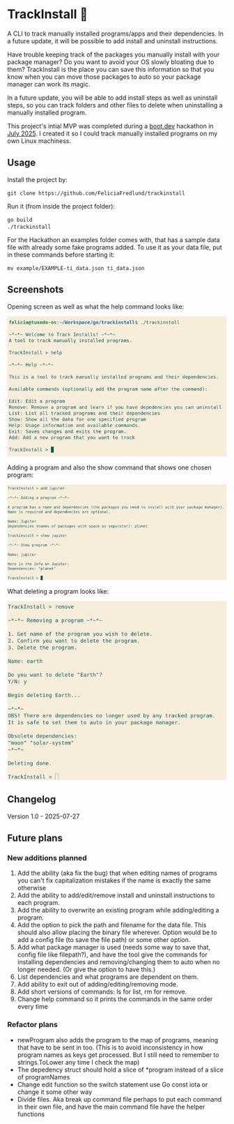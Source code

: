 # TrackInstall :ledger:

A CLI to track manually installed programs/apps and their dependencies. In a future update, it will be possible to add install and uninstall instructions.

Have trouble keeping track of the packages you manually install with your package manager? Do you want to avoid your OS slowly bloating due to them? TrackInstall is the place you can save this information so that you know when you can move those packages to auto so your package manager can work its magic.

In a future update, you will be able to add install steps as well as uninstall steps, so you can track folders and other files to delete when uninstalling a manually installed program.

This project's intial MVP was completed during a [boot.dev](https://boot.dev) hackathon in [July 2025](https://blog.boot.dev/news/hackathon-2025/). I created it so I could track manually installed programs on my own Linux machiness.

## Usage

Install the project by:
```
git clone https://github.com/FeliciaFredlund/trackinstall
```

Run it (from inside the project folder):
```
go build
./trackinstall
```

For the Hackathon an examples folder comes with, that has a sample data file with already some fake programs added. To use it as your data file, put in these commands before starting it:
```
mv example/EXAMPLE-ti_data.json ti_data.json 
```

## Screenshots
Opening screen as well as what the help command looks like:

![opening screen and help command in TrackInstall](imagesForREADME/initial-screen-plus-help.jpg)

Adding a program and also the show command that shows one chosen program:

![adding program and show command in TrackInstall](imagesForREADME/add-plus-show.jpg)

What deleting a program looks like:

![deleting in TrackInstall](imagesForREADME/delete.jpg)

## Changelog

Version 1.0 - 2025-07-27

## Future plans

### New additions planned
1. Add the ability (aka fix the bug) that when editing names of programs you can't fix capitalization mistakes if the name is exactly the same otherwise
2. Add the ability to add/edit/remove install and uninstall instructions to each program.
3. Add the ability to overwrite an existing program while adding/editing a program.
4. Add the option to pick the path and filename for the data file. This should also allow placing the binary file wherever. Option would be to add a config file (to save the file path) or some other option.
5. Add what package manager is used (needs some way to save that, config file like filepath?), and have the tool give the commands for installing dependencies and removing/changing them to auto when no longer needed. (Or give the option to have this.)
6. List dependencies and what programs are dependent on them.
7. Add ability to exit out of adding/editing/removing mode.
8. Add short versions of commands: ls for list, rm for remove.
9.  Change help command so it prints the commands in the same order every time

### Refactor plans
- newProgram also adds the program to the map of programs, meaning that have to be sent in too. (This is to avoid inconsistency in how program names as keys get processed. But I still need to remember to strings.ToLower any time I check the map)
- The depedency struct should hold a slice of *program instead of a slice of programNames
- Change edit function so the switch statement use Go const iota or change it some other way
- Divide files. Aka break up command file perhaps to put each command in their own file, and have the main command file have the helper functions
